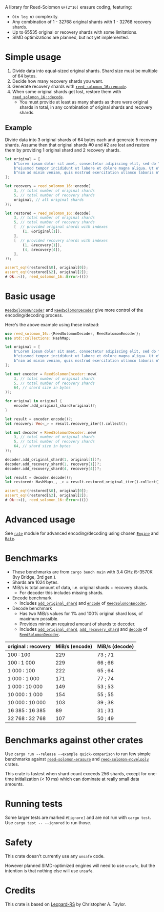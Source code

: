 
A library for Reed-Solomon `GF(2^16)` erasure coding, featuring:

- `O(n log n)` complexity.
- Any combination of 1 - 32768 original shards with 1 - 32768 recovery shards.
- Up to 65535 original or recovery shards with some limitations.
- SIMD optimizations are planned, but not yet implemented.

# Simple usage

1. Divide data into equal-sized original shards.
   Shard size must be multiple of 64 bytes.
2. Decide how many recovery shards you want.
3. Generate recovery shards with [`reed_solomon_16::encode`].
4. When some original shards get lost, restore them with [`reed_solomon_16::decode`].
    - You must provide at least as many shards as there were original shards in total,
      in any combination of original shards and recovery shards.

## Example

Divide data into 3 original shards of 64 bytes each and generate 5 recovery shards.
Assume then that original shards #0 and #2 are lost
and restore them by providing 1 original shard and 2 recovery shards.

```rust
let original = [
    b"Lorem ipsum dolor sit amet, consectetur adipiscing elit, sed do ",
    b"eiusmod tempor incididunt ut labore et dolore magna aliqua. Ut e",
    b"nim ad minim veniam, quis nostrud exercitation ullamco laboris n",
];

let recovery = reed_solomon_16::encode(
    3, // total number of original shards
    5, // total number of recovery shards
    original, // all original shards
)?;

let restored = reed_solomon_16::decode(
    3, // total number of original shards
    5, // total number of recovery shards
    [  // provided original shards with indexes
        (1, &original[1]),
    ],
    [  // provided recovery shards with indexes
        (1, &recovery[1]),
        (4, &recovery[4]),
    ],
)?;

assert_eq!(restored[&0], original[0]);
assert_eq!(restored[&2], original[2]);
# Ok::<(), reed_solomon_16::Error>(())
```

# Basic usage

[`ReedSolomonEncoder`] and [`ReedSolomonDecoder`] give more control
of the encoding/decoding process.

Here's the above example using these instead:

```rust
use reed_solomon_16::{ReedSolomonDecoder, ReedSolomonEncoder};
use std::collections::HashMap;

let original = [
    b"Lorem ipsum dolor sit amet, consectetur adipiscing elit, sed do ",
    b"eiusmod tempor incididunt ut labore et dolore magna aliqua. Ut e",
    b"nim ad minim veniam, quis nostrud exercitation ullamco laboris n",
];

let mut encoder = ReedSolomonEncoder::new(
    3, // total number of original shards
    5, // total number of recovery shards
    64, // shard size in bytes
)?;

for original in original {
    encoder.add_original_shard(original)?;
}

let result = encoder.encode()?;
let recovery: Vec<_> = result.recovery_iter().collect();

let mut decoder = ReedSolomonDecoder::new(
    3, // total number of original shards
    5, // total number of recovery shards
    64, // shard size in bytes
)?;

decoder.add_original_shard(1, original[1])?;
decoder.add_recovery_shard(1, recovery[1])?;
decoder.add_recovery_shard(4, recovery[4])?;

let result = decoder.decode()?;
let restored: HashMap<_, _> = result.restored_original_iter().collect();

assert_eq!(restored[&0], original[0]);
assert_eq!(restored[&2], original[2]);
# Ok::<(), reed_solomon_16::Error>(())
```

# Advanced usage

See [`rate`] module for advanced encoding/decoding
using chosen [`Engine`] and [`Rate`].

# Benchmarks

- These benchmarks are from `cargo bench main`
  with 3.4 GHz i5-3570K (Ivy Bridge, 3rd gen.).
- Shards are 1024 bytes.
- MiB/s is total amount of data,
  i.e. original shards + recovery shards.
    - For decoder this includes missing shards.
- Encode benchmark
    - Includes [`add_original_shard`][RSE::add_original_shard] and
      [`encode`][RSE::encode] of [`ReedSolomonEncoder`].
- Decode benchmark
    - Has two MiB/s values for 1% and 100% original shard loss, of maximum possible.
    - Provides minimum required amount of shards to decoder.
    - Includes [`add_original_shard`][RSD::add_original_shard],
      [`add_recovery_shard`][RSD::add_recovery_shard] and
      [`decode`][RSD::decode] of [`ReedSolomonDecoder`].

| original : recovery | MiB/s (encode) | MiB/s (decode) |
| ------------------- | -------------- | -------------- |
| 100 : 100           | 229            | 73 ; 71        |
| 100 : 1 000         | 229            | 66 ; 66        |
| 1 000 : 100         | 222            | 65 ; 64        |
| 1 000 : 1 000       | 171            | 77 ; 74        |
| 1 000 : 10 000      | 149            | 53 ; 53        |
| 10 000 : 1 000      | 154            | 55 ; 55        |
| 10 000 : 10 000     | 103            | 39 ; 38        |
| 16 385 : 16 385     |  89            | 31 ; 31        |
| 32 768 : 32 768     | 107            | 50 ; 49        |

# Benchmarks against other crates

Use `cargo run --release --example quick-comparison`
to run few simple benchmarks against [`reed-solomon-erasure`]
and [`reed-solomon-novelpoly`] crates.

This crate is fastest when shard count exceeds 256 shards,
except for one-time initialization (< 10 ms)
which can dominate at really small data amounts.

[`reed-solomon-erasure`]: https://crates.io/crates/reed-solomon-erasure
[`reed-solomon-novelpoly`]: https://crates.io/crates/reed-solomon-novelpoly

# Running tests

Some larger tests are marked `#[ignore]` and are not run with `cargo test`.
Use `cargo test -- --ignored` to run those.

# Safety

This crate doesn't currently use any `unsafe` code.

However planned SIMD-optimized engines will need to use `unsafe`,
but the intention is that nothing else will use `unsafe`.

# Credits

This crate is based on [Leopard-RS] by Christopher A. Taylor.

[Leopard-RS]: https://github.com/catid/leopard

[`Naive`]: crate::engine::Naive
[`NoSimd`]: crate::engine::NoSimd

[`ReedSolomonEncoder`]: crate::ReedSolomonEncoder
[RSE::add_original_shard]: crate::ReedSolomonEncoder::add_original_shard
[RSE::encode]: crate::ReedSolomonEncoder::encode

[`ReedSolomonDecoder`]: crate::ReedSolomonDecoder
[RSD::add_original_shard]: crate::ReedSolomonDecoder::add_original_shard
[RSD::add_recovery_shard]: crate::ReedSolomonDecoder::add_recovery_shard
[RSD::decode]: crate::ReedSolomonDecoder::decode

[`Engine`]: crate::engine::Engine
[`Rate`]: crate::rate::Rate

[`reed_solomon_16::encode`]: crate::encode
[`reed_solomon_16::decode`]: crate::decode
